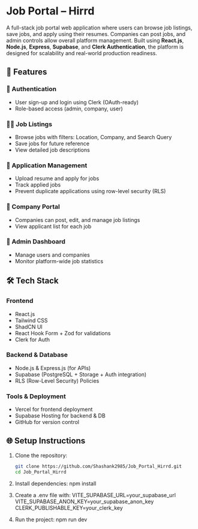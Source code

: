 # Job Portal – Hirrd

A full-stack job portal web application where users can browse job listings, save jobs, and apply using their resumes. Companies can post jobs, and admin controls allow overall platform management. Built using **React.js**, **Node.js**, **Express**, **Supabase**, and **Clerk Authentication**, the platform is designed for scalability and real-world production readiness.

## 🚀 Features

### 👤 Authentication
- User sign-up and login using Clerk (OAuth-ready)
- Role-based access (admin, company, user)

### 🧑‍💼 Job Listings
- Browse jobs with filters: Location, Company, and Search Query
- Save jobs for future reference
- View detailed job descriptions

### 📄 Application Management
- Upload resume and apply for jobs
- Track applied jobs
- Prevent duplicate applications using row-level security (RLS)

### 🏢 Company Portal
- Companies can post, edit, and manage job listings
- View applicant list for each job

### 🔐 Admin Dashboard
- Manage users and companies
- Monitor platform-wide job statistics

## 🛠️ Tech Stack

### Frontend
- React.js
- Tailwind CSS
- ShadCN UI
- React Hook Form + Zod for validations
- Clerk for Auth

### Backend & Database
- Node.js & Express.js (for APIs)
- Supabase (PostgreSQL + Storage + Auth integration)
- RLS (Row-Level Security) Policies

### Tools & Deployment
- Vercel for frontend deployment
- Supabase Hosting for backend & DB
- GitHub for version control

## 🌐 Setup Instructions

1. Clone the repository:
   ```bash
   git clone https://github.com/Shashank2985/Job_Portal_Hirrd.git
   cd Job_Portal_Hirrd

2. Install dependencies:
     npm install
   
3. Create a .env file with:
VITE_SUPABASE_URL=your_supabase_url
VITE_SUPABASE_ANON_KEY=your_supabase_anon_key
CLERK_PUBLISHABLE_KEY=your_clerk_key

4. Run the project:
    npm run dev

   
